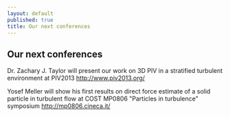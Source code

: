 ```yaml
---
layout: default
published: true
title: Our next conferences
---
```


## Our next conferences

Dr. Zachary J. Taylor will present our work on 3D PIV in a stratified turbulent environment at PIV2013 <http://www.piv2013.org/>

Yosef Meller will show his first results on direct force estimate of a solid particle in turbulent flow at COST MP0806 "Particles in turbulence" symposium <http://mp0806.cineca.it/>